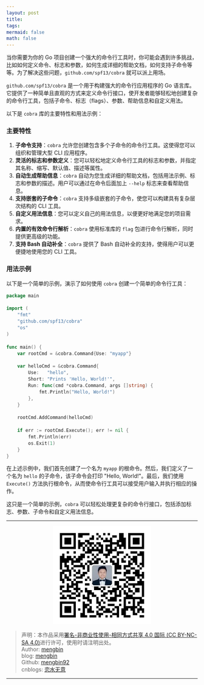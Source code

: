 ```yaml
---
layout: post
title: 
tags: 
mermaid: false
math: false
---  
```


当你需要为你的 Go 项目创建一个强大的命令行工具时，你可能会遇到许多挑战，比如如何定义命令、标志和参数，如何生成详细的帮助文档，如何支持子命令等等。为了解决这些问题，`github.com/spf13/cobra` 就可以派上用场。

`github.com/spf13/cobra` 是一个用于构建强大的命令行应用程序的 Go 语言库。它提供了一种简单且直观的方式来定义命令行接口，使开发者能够轻松地创建复杂的命令行工具，包括子命令、标志（flags）、参数、帮助信息和自定义用法。

以下是 `cobra` 库的主要特性和用法示例：

### 主要特性

1. **子命令支持**：`cobra` 允许您创建包含多个子命令的命令行工具。这使得您可以组织和管理大型 CLI 应用程序。
2. **灵活的标志和参数定义**：您可以轻松地定义命令行工具的标志和参数，并指定其名称、缩写、默认值、描述等属性。
3. **自动生成帮助信息**：`cobra` 自动为您生成详细的帮助文档，包括用法示例、标志和参数的描述。用户可以通过在命令后面加上 `--help` 标志来查看帮助信息。
4. **支持嵌套的子命令**：`cobra` 支持多级嵌套的子命令，使您可以构建具有复杂层次结构的 CLI 工具。
5. **自定义用法信息**：您可以定义自己的用法信息，以便更好地满足您的项目需求。
6. **内置的有效命令行解析**：`cobra` 使用标准库的 `flag` 包进行命令行解析，同时提供更高级的功能。
7. **支持 Bash 自动补全**：`cobra` 提供了 Bash 自动补全的支持，使得用户可以更便捷地使用您的 CLI 工具。

### 用法示例

以下是一个简单的示例，演示了如何使用 `cobra` 创建一个简单的命令行工具：

```go
package main

import (
    "fmt"
    "github.com/spf13/cobra"
    "os"
)

func main() {
    var rootCmd = &cobra.Command{Use: "myapp"}

    var helloCmd = &cobra.Command{
        Use:   "hello",
        Short: "Prints 'Hello, World!'",
        Run: func(cmd *cobra.Command, args []string) {
            fmt.Println("Hello, World!")
        },
    }

    rootCmd.AddCommand(helloCmd)

    if err := rootCmd.Execute(); err != nil {
        fmt.Println(err)
        os.Exit(1)
    }
}
```

在上述示例中，我们首先创建了一个名为 `myapp` 的根命令。然后，我们定义了一个名为 `hello` 的子命令，该子命令会打印 "Hello, World!"。最后，我们使用 `Execute()` 方法执行根命令，从而使命令行工具可以接受用户输入并执行相应的操作。

这只是一个简单的示例，`cobra` 可以轻松处理更复杂的命令行接口，包括添加标志、参数、子命令和自定义用法信息。

---

<div align="center">
  <img src="../img/qrcode_wechat.jpg" alt="孟斯特">
</div>

> 声明：本作品采用[署名-非商业性使用-相同方式共享 4.0 国际 (CC BY-NC-SA 4.0)](https://creativecommons.org/licenses/by-nc-sa/4.0/deed.zh)进行许可，使用时请注明出处。  
> Author: [mengbin](mengbin1992@outlook.com)  
> blog: [mengbin](https://mengbin.top)  
> Github: [mengbin92](https://mengbin92.github.io/)  
> cnblogs: [恋水无意](https://www.cnblogs.com/lianshuiwuyi/)  

---
